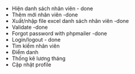 - Hiện danh sách nhân viên - done
- Thêm mới nhân viên -done
- Xuất/nhập file excel danh sách nhân viên -done
- Validate -done
- Forgot password with phpmailer -done
- Login/logout - done
- Tìm kiếm nhân viên
- Điểm danh
- Thống kê lương tháng
- Cập nhật profile
